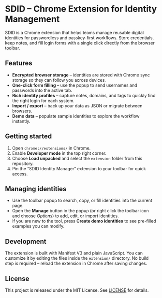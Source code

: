# SDID – Chrome Extension for Identity Management

SDID is a Chrome extension that helps teams manage reusable digital identities for passwordless and passkey-first
workflows. Store credentials, keep notes, and fill login forms with a single click directly from the browser toolbar.

## Features

- **Encrypted browser storage** – identities are stored with Chrome sync storage so they can follow you across devices.
- **One-click form filling** – use the popup to send usernames and passwords into the active tab.
- **Rich identity profiles** – capture notes, domains, and tags to quickly find the right login for each system.
- **Import / export** – back up your data as JSON or migrate between browsers.
- **Demo data** – populate sample identities to explore the workflow instantly.

## Getting started

1. Open `chrome://extensions/` in Chrome.
2. Enable **Developer mode** in the top right corner.
3. Choose **Load unpacked** and select the `extension` folder from this repository.
4. Pin the “SDID Identity Manager” extension to your toolbar for quick access.

## Managing identities

- Use the toolbar popup to search, copy, or fill identities into the current page.
- Open the **Manage** button in the popup (or right click the toolbar icon and choose *Options*) to add, edit, or
  import identities.
- If you are new to the tool, press **Create demo identities** to see pre-filled examples you can modify.

## Development

The extension is built with Manifest V3 and plain JavaScript. You can customize it by editing the files inside the
`extension/` directory. No build step is required – reload the extension in Chrome after saving changes.

## License

This project is released under the MIT License. See [LICENSE](LICENSE) for details.
